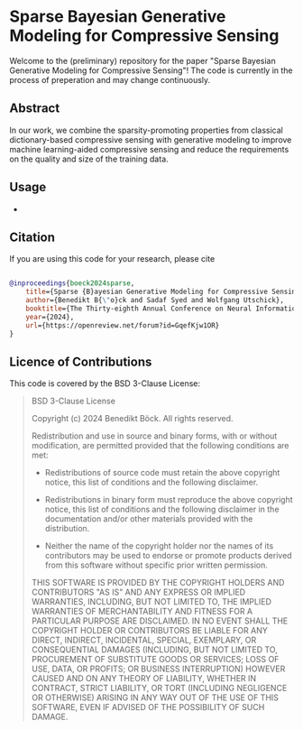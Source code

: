 # Sparse Bayesian Generative Modeling for Compressive Sensing

Welcome to the (preliminary) repository for the paper "Sparse Bayesian Generative Modeling for Compressive Sensing"! The code is currently in the process of preperation and may change continuously.

## Abstract

In our work, we combine the sparsity-promoting properties from classical dictionary-based compressive sensing with generative modeling to improve machine learning-aided compressive sensing and reduce the requirements on the quality and size of the training data. 

## Usage

-

## Citation
If you are using this code for your research, please cite

```bibtex

@inproceedings{boeck2024sparse,
	title={Sparse {B}ayesian Generative Modeling for Compressive Sensing},
	author={Benedikt B{\"o}ck and Sadaf Syed and Wolfgang Utschick},
	booktitle={The Thirty-eighth Annual Conference on Neural Information Processing Systems},
	year={2024},
	url={https://openreview.net/forum?id=GqefKjw1OR}
}

```
## Licence of Contributions
This code is covered by the BSD 3-Clause License:

> BSD 3-Clause License
>
> Copyright (c) 2024 Benedikt Böck.
> All rights reserved.
>
> Redistribution and use in source and binary forms, with or without
>modification, are permitted provided that the following conditions are met:
>
> * Redistributions of source code must retain the above copyright notice, this
>  list of conditions and the following disclaimer.
>
> * Redistributions in binary form must reproduce the above copyright notice,
>  this list of conditions and the following disclaimer in the documentation
>  and/or other materials provided with the distribution.
>
> * Neither the name of the copyright holder nor the names of its
>  contributors may be used to endorse or promote products derived from
>  this software without specific prior written permission.
>
> THIS SOFTWARE IS PROVIDED BY THE COPYRIGHT HOLDERS AND CONTRIBUTORS "AS IS"
> AND ANY EXPRESS OR IMPLIED WARRANTIES, INCLUDING, BUT NOT LIMITED TO, THE
> IMPLIED WARRANTIES OF MERCHANTABILITY AND FITNESS FOR A PARTICULAR PURPOSE ARE
> DISCLAIMED. IN NO EVENT SHALL THE COPYRIGHT HOLDER OR CONTRIBUTORS BE LIABLE
> FOR ANY DIRECT, INDIRECT, INCIDENTAL, SPECIAL, EXEMPLARY, OR CONSEQUENTIAL
> DAMAGES (INCLUDING, BUT NOT LIMITED TO, PROCUREMENT OF SUBSTITUTE GOODS OR
> SERVICES; LOSS OF USE, DATA, OR PROFITS; OR BUSINESS INTERRUPTION) HOWEVER
> CAUSED AND ON ANY THEORY OF LIABILITY, WHETHER IN CONTRACT, STRICT LIABILITY,
> OR TORT (INCLUDING NEGLIGENCE OR OTHERWISE) ARISING IN ANY WAY OUT OF THE USE
> OF THIS SOFTWARE, EVEN IF ADVISED OF THE POSSIBILITY OF SUCH DAMAGE.
